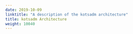 ```yaml
---
date: 2019-10-09
linktitle: "A description of the kotsadm architecture"
title: kotsadm Architecture
weight: 10040
---
```

